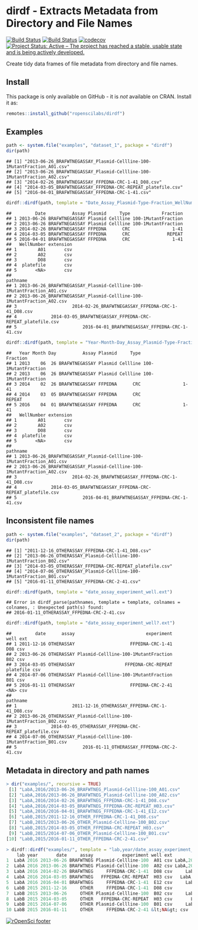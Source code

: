 # dirdf - Extracts Metadata from Directory and File Names

[![Build Status](https://travis-ci.org/ropenscilabs/dirdf.svg)](https://travis-ci.org/ropenscilabs/dirdf) 
[![Build Status](https://ci.appveyor.com/api/projects/status/egi4i7nwyvrvm160?svg=true)](https://ci.appveyor.com/project/HenrikBengtsson/dirdf)
[![codecov](https://codecov.io/gh/ropenscilabs/dirdf/badge.svg)](https://codecov.io/gh/ropenscilabs/dirdf)
[![Project Status: Active – The project has reached a stable, usable state and is being actively developed.](http://www.repostatus.org/badges/latest/active.svg)](http://www.repostatus.org/#active)

Create tidy data frames of file metadata from directory and file names.


## Install

This package is only available on GitHub - it is _not_ available on CRAN.  Install it as:
```r
remotes::install_github("ropenscilabs/dirdf")
```


## Examples

``` r
path <- system.file("examples", "dataset_1", package = "dirdf")
dir(path)
```

    ## [1] "2013-06-26_BRAFWTNEGASSAY_Plasmid-Cellline-100-1MutantFraction_A01.csv"
    ## [2] "2013-06-26_BRAFWTNEGASSAY_Plasmid-Cellline-100-1MutantFraction_A02.csv"
    ## [3] "2014-02-26_BRAFWTNEGASSAY_FFPEDNA-CRC-1-41_D08.csv"                    
    ## [4] "2014-03-05_BRAFWTNEGASSAY_FFPEDNA-CRC-REPEAT_platefile.csv"            
    ## [5] "2016-04-01_BRAFWTNEGASSAY_FFPEDNA-CRC-1-41.csv"

``` r
dirdf::dirdf(path, template = "Date_Assay_Plasmid-Type-Fraction_WellNumber?.extension")
```

    ##         Date          Assay Plasmid     Type            Fraction
    ## 1 2013-06-26 BRAFWTNEGASSAY Plasmid Cellline 100-1MutantFraction
    ## 2 2013-06-26 BRAFWTNEGASSAY Plasmid Cellline 100-1MutantFraction
    ## 3 2014-02-26 BRAFWTNEGASSAY FFPEDNA      CRC                1-41
    ## 4 2014-03-05 BRAFWTNEGASSAY FFPEDNA      CRC              REPEAT
    ## 5 2016-04-01 BRAFWTNEGASSAY FFPEDNA      CRC                1-41
    ##   WellNumber extension
    ## 1        A01       csv
    ## 2        A02       csv
    ## 3        D08       csv
    ## 4  platefile       csv
    ## 5       <NA>       csv
    ##                                                                 pathname
    ## 1 2013-06-26_BRAFWTNEGASSAY_Plasmid-Cellline-100-1MutantFraction_A01.csv
    ## 2 2013-06-26_BRAFWTNEGASSAY_Plasmid-Cellline-100-1MutantFraction_A02.csv
    ## 3                     2014-02-26_BRAFWTNEGASSAY_FFPEDNA-CRC-1-41_D08.csv
    ## 4             2014-03-05_BRAFWTNEGASSAY_FFPEDNA-CRC-REPEAT_platefile.csv
    ## 5                         2016-04-01_BRAFWTNEGASSAY_FFPEDNA-CRC-1-41.csv

``` r
dirdf::dirdf(path, template = "Year-Month-Day_Assay_Plasmid-Type-Fraction_WellNumber?.extension")
```

    ##   Year Month Day          Assay Plasmid     Type            Fraction
    ## 1 2013    06  26 BRAFWTNEGASSAY Plasmid Cellline 100-1MutantFraction
    ## 2 2013    06  26 BRAFWTNEGASSAY Plasmid Cellline 100-1MutantFraction
    ## 3 2014    02  26 BRAFWTNEGASSAY FFPEDNA      CRC                1-41
    ## 4 2014    03  05 BRAFWTNEGASSAY FFPEDNA      CRC              REPEAT
    ## 5 2016    04  01 BRAFWTNEGASSAY FFPEDNA      CRC                1-41
    ##   WellNumber extension
    ## 1        A01       csv
    ## 2        A02       csv
    ## 3        D08       csv
    ## 4  platefile       csv
    ## 5       <NA>       csv
    ##                                                                 pathname
    ## 1 2013-06-26_BRAFWTNEGASSAY_Plasmid-Cellline-100-1MutantFraction_A01.csv
    ## 2 2013-06-26_BRAFWTNEGASSAY_Plasmid-Cellline-100-1MutantFraction_A02.csv
    ## 3                     2014-02-26_BRAFWTNEGASSAY_FFPEDNA-CRC-1-41_D08.csv
    ## 4             2014-03-05_BRAFWTNEGASSAY_FFPEDNA-CRC-REPEAT_platefile.csv
    ## 5                         2016-04-01_BRAFWTNEGASSAY_FFPEDNA-CRC-1-41.csv

Inconsistent file names
-----------------------

``` r
path <- system.file("examples", "dataset_2", package = "dirdf")
dir(path)
```

    ## [1] "2011-12-16_OTHERASSAY_FFPEDNA-CRC-1-41_D08.csv"                    
    ## [2] "2013-06-26_OTHERASSAY_Plasmid-Cellline-100-1MutantFraction_B02.csv"
    ## [3] "2014-03-05_OTHERASSAY_FFPEDNA-CRC-REPEAT_platefile.csv"            
    ## [4] "2014-07-06_OTHERASSAY_Plasmid-Cellline-100-1MutantFraction_B01.csv"
    ## [5] "2016-01-11_OTHERASSAY_FFPEDNA-CRC-2-41.csv"

``` r
dirdf::dirdf(path, template = "date_assay_experiment_well.ext")
```

    ## Error in dirdf_parse(pathnames, template = template, colnames = colnames, : Unexpected path(s) found:
    ## 2016-01-11_OTHERASSAY_FFPEDNA-CRC-2-41.csv

``` r
dirdf::dirdf(path, template = "date_assay_experiment_well?.ext")
```

    ##         date      assay                           experiment      well ext
    ## 1 2011-12-16 OTHERASSAY                     FFPEDNA-CRC-1-41       D08 csv
    ## 2 2013-06-26 OTHERASSAY Plasmid-Cellline-100-1MutantFraction       B02 csv
    ## 3 2014-03-05 OTHERASSAY                   FFPEDNA-CRC-REPEAT platefile csv
    ## 4 2014-07-06 OTHERASSAY Plasmid-Cellline-100-1MutantFraction       B01 csv
    ## 5 2016-01-11 OTHERASSAY                     FFPEDNA-CRC-2-41      <NA> csv
    ##                                                             pathname
    ## 1                     2011-12-16_OTHERASSAY_FFPEDNA-CRC-1-41_D08.csv
    ## 2 2013-06-26_OTHERASSAY_Plasmid-Cellline-100-1MutantFraction_B02.csv
    ## 3             2014-03-05_OTHERASSAY_FFPEDNA-CRC-REPEAT_platefile.csv
    ## 4 2014-07-06_OTHERASSAY_Plasmid-Cellline-100-1MutantFraction_B01.csv
    ## 5                         2016-01-11_OTHERASSAY_FFPEDNA-CRC-2-41.csv

Metadata in directory and path names
------------------------------------

``` r
> dir("examples/", recursive = TRUE)
 [1] "LabA,2016/2013-06-26_BRAFWTNEG_Plasmid-Cellline-100_A01.csv"
 [2] "LabA,2016/2013-06-26_BRAFWTNEG_Plasmid-Cellline-100_A02.csv"
 [3] "LabA,2016/2014-02-26_BRAFWTNEG_FFPEDNA-CRC-1-41_D08.csv"
 [4] "LabA,2016/2014-03-05_BRAFWTNEG_FFPEDNA-CRC-REPEAT_H03.csv"
 [5] "LabA,2016/2016-04-01_BRAFWTNEG_FFPEDNA-CRC-1-41_E12.csv"
 [6] "LabB,2015/2011-12-16_OTHER_FFPEDNA-CRC-1-41_D08.csv"
 [7] "LabB,2015/2013-06-26_OTHER_Plasmid-Cellline-100_B02.csv"
 [8] "LabB,2015/2014-03-05_OTHER_FFPEDNA-CRC-REPEAT_H03.csv"
 [9] "LabB,2015/2014-07-06_OTHER_Plasmid-Cellline-100_B01.csv"
[10] "LabB,2015/2016-01-11_OTHER_FFPEDNA-CRC-2-41.csv"

> dirdf::dirdf("examples/", template = "lab,year/date_assay_experiment_well?.ext")
    lab year       date     assay           experiment well ext                                                    pathname
1  LabA 2016 2013-06-26 BRAFWTNEG Plasmid-Cellline-100  A01 csv LabA,2016/2013-06-26_BRAFWTNEG_Plasmid-Cellline-100_A01.csv
2  LabA 2016 2013-06-26 BRAFWTNEG Plasmid-Cellline-100  A02 csv LabA,2016/2013-06-26_BRAFWTNEG_Plasmid-Cellline-100_A02.csv
3  LabA 2016 2014-02-26 BRAFWTNEG     FFPEDNA-CRC-1-41  D08 csv     LabA,2016/2014-02-26_BRAFWTNEG_FFPEDNA-CRC-1-41_D08.csv
4  LabA 2016 2014-03-05 BRAFWTNEG   FFPEDNA-CRC-REPEAT  H03 csv   LabA,2016/2014-03-05_BRAFWTNEG_FFPEDNA-CRC-REPEAT_H03.csv
5  LabA 2016 2016-04-01 BRAFWTNEG     FFPEDNA-CRC-1-41  E12 csv     LabA,2016/2016-04-01_BRAFWTNEG_FFPEDNA-CRC-1-41_E12.csv
6  LabB 2015 2011-12-16     OTHER     FFPEDNA-CRC-1-41  D08 csv         LabB,2015/2011-12-16_OTHER_FFPEDNA-CRC-1-41_D08.csv
7  LabB 2015 2013-06-26     OTHER Plasmid-Cellline-100  B02 csv     LabB,2015/2013-06-26_OTHER_Plasmid-Cellline-100_B02.csv
8  LabB 2015 2014-03-05     OTHER   FFPEDNA-CRC-REPEAT  H03 csv       LabB,2015/2014-03-05_OTHER_FFPEDNA-CRC-REPEAT_H03.csv
9  LabB 2015 2014-07-06     OTHER Plasmid-Cellline-100  B01 csv     LabB,2015/2014-07-06_OTHER_Plasmid-Cellline-100_B01.csv
10 LabB 2015 2016-01-11     OTHER     FFPEDNA-CRC-2-41 &lt;NA&gt; csv    LabB,2015/2016-01-11_OTHER_FFPEDNA-CRC-2-41.csv
```

[![rOpenSci footer](http://ropensci.org/public_images/github_footer.png)](https://ropensci.org)
